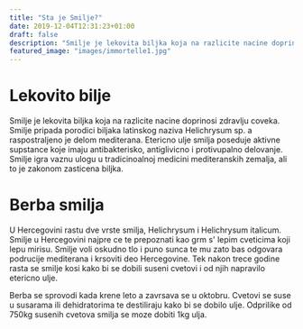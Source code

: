 ```yaml
---
title: "Sta je Smilje?"
date: 2019-12-04T12:31:23+01:00
draft: false
description: "Smilje je lekovita biljka koja na razlicite nacine doprinosi zdravlju coveka."
featured_image: "images/immortelle1.jpg"
---
```


# Lekovito bilje

Smilje je lekovita biljka koja na razlicite nacine doprinosi zdravlju coveka.
Smilje pripada porodici biljaka latinskog naziva Helichrysum sp. a raspostraljeno je delom mediterana. Etericno ulje smilja poseduje aktivne supstance koje imaju antibakterisko, antiglivicno i protivupalno delovanje. Smilje igra vaznu ulogu u tradicinoalnoj medicini mediteranskih zemalja, ali to je zakonom zasticena biljka.

# Berba smilja

U Hercegovini rastu dve vrste smilja, Helichrysum i Helichrysum italicum. Smilje u Hercegovini najpre ce te prepoznati kao grm s' lepim cveticima koji lepu mirisu. Smilje voli oskudno tlo i puno sunca te mu zato bas odgovara podrucije mediterana i krsoviti deo Hercegovine. Tek nakon trece godine rasta se smilje kosi kako bi se dobili suseni cvetovi i od njih napravilo etericno ulje.

Berba se sprovodi kada krene leto a zavrsava se u oktobru. Cvetovi se suse u susarama ili dehidratorima te destiliraju kako bi se dobilo ulje. Odprilike od 750kg susenih cvetova smilja se moze dobiti 1kg ulja.